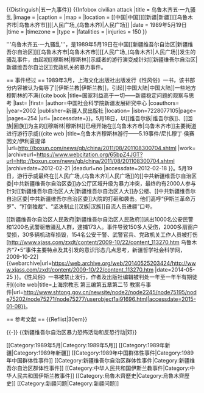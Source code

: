{{Distinguish|五一九事件}}
{{Infobox civilian attack
|title = 乌鲁木齐五·一九骚乱
|image =
|caption =
|map = 
|location = [[中国|中国]][[新疆|新疆]][[乌鲁木齐市|乌鲁木齐市]][[人民广场_(乌鲁木齐)|人民广场]]
|date = 1989年5月19日
|time =
|timezone = 
|type =
|fatalities = 
|injuries = 150
}}

'''乌鲁木齐五·一九骚乱'''，是1989年5月19日在中国[[新疆维吾尔自治区|新疆维吾尔自治区]][[乌鲁木齐市|乌鲁木齐市]][[人民广场_(乌鲁木齐)|人民广场]]发生的骚乱事件，由起初[[穆斯林|穆斯林]]示威者的游行演变成针对[[新疆维吾尔自治区|新疆维吾尔自治区]]党政机关的暴力事件。

== 事件经过 ==
1989年3月，上海文化出版社出版发行《性风俗》一书，该书部分内容被认为侮辱了[[伊斯兰教|伊斯兰教]]，引起[[中国大陆|中国大陆]]一些地方穆斯林的不满<ref name=major1>{{cite book |title=国家利益高于一切——新疆稳定问题的观察与思考 |last= |first= |author=中国社会科学院新疆发展研究中心 |coauthors= |year=2002 |publisher=新疆人民出版社 |location= |isbn=7228077105|page= |pages=254 |url= |accessdate=}}</ref>。5月18日，以[[维吾尔族|维吾尔族]]、[[回族|回族]]为主的[[穆斯林|穆斯林]]已经开始在[[乌鲁木齐市|乌鲁木齐市]]主要街道进行游行示威<ref name=major2>{{cite web |title=乌鲁木齐穆斯林游行——5.19事件/尼扎穆丁∙侯赛因文/伊利夏提译 |url=http://boxun.com/news/gb/china/2011/08/201108300704.shtml |work= |archiveurl=https://www.webcitation.org/65bpZ4JGT?url=http://boxun.com/news/gb/china/2011/08/201108300704.shtml |archivedate=2012-02-21 |deadurl=no |accessdate=2012-02-18 }}</ref>。5月19日，游行示威最终在[[人民广场_(乌鲁木齐)|人民广场]]的[[中共新疆维吾尔自治区委|中共新疆维吾尔自治区委]]办公厅区域升级为暴力冲突，最终约有2000人参与针对[[新疆维吾尔自治区人大|新疆维吾尔自治区人大]]办公楼、[[中共新疆维吾尔自治区委|中共新疆维吾尔自治区委]]大院的打砸和袭击。他们高呼“伊斯兰革命万岁”、“打倒独裁”、“坚决制止[[汉族|汉族]]自流人员进疆”口号。

[[新疆维吾尔自治区人民政府|新疆维吾尔自治区人民政府]]派出1000名公安民警和1200名武警驱散骚乱人群，逮捕173人。事件导致150多人受伤，2000多扇窗户受损，30多辆机动车损毁，154名公安干警、武警官兵、党政机关工作人员被打伤<ref name=major1 /><ref name=sikao>[http://www.xjass.com/zxdt/content/2009-10/22/content_113270.htm 乌鲁木齐“7•5”事件主要特点及其引发的意识形态几点思考，新疆哲学社会科学网，2009-10-22] {{webarchive|url=https://web.archive.org/web/20140525203424/http://www.xjass.com/zxdt/content/2009-10/22/content_113270.htm |date=2014-05-25 }}</ref>。《性风俗》一书被禁止发行，作者及出版社编辑被判处一年至一年半有期徒刑<ref name=shtong>{{cite web|title=上海宗教志 第三编第五章第二节 教案与事件|url=http://www.shtong.gov.cn/newsite/node2/node2245/node75195/node75202/node75271/node75277/userobject1ai91696.html|accessdate=2015-01-08}}</ref>。

== 参考文献 ==
{{Reflist|30em}}

{{-}}
{{新疆维吾尔自治区暴力恐怖活动和反恐行动|邓}}

[[Category:1989年5月|Category:1989年5月]]
[[Category:1989年新疆|Category:1989年新疆]]
[[Category:1989年中国群体性事件|Category:1989年中国群体性事件]]
[[Category:新疆维吾尔自治区群体性事件|Category:新疆维吾尔自治区群体性事件]]
[[Category:中华人民共和国伊斯兰教事件|Category:中华人民共和国伊斯兰教事件]]
[[Category:烏魯木齊歷史|Category:烏魯木齊歷史]]
[[Category:新疆问题|Category:新疆问题]]